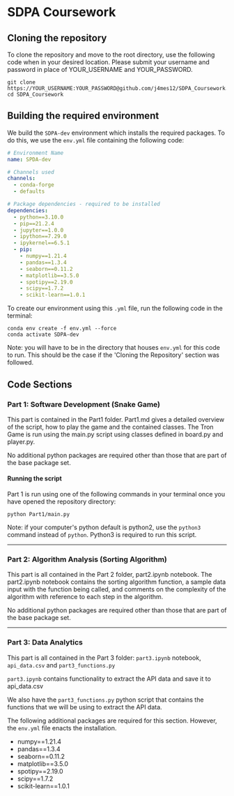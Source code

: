 # SDPA Coursework

## Cloning the repository

To clone the repository and move to the root directory, use the following code when in your desired location. Please submit your username and password in place of YOUR_USERNAME and YOUR_PASSWORD.

```shell
git clone https://YOUR_USERNAME:YOUR_PASSWORD@github.com/j4mes12/SDPA_Coursework.git
cd SDPA_Coursework
```

## Building the required environment

We build the `SDPA-dev` environment which installs the required packages. To do this, we use the `env.yml` file containing the following code:

```yaml
# Environment Name
name: SPDA-dev

# Channels used
channels:
  - conda-forge
  - defaults

# Package dependencies - required to be installed
dependencies:
  - python==3.10.0
  - pip==21.2.4
  - jupyter==1.0.0
  - ipython==7.29.0
  - ipykernel==6.5.1
  - pip:
    - numpy==1.21.4
    - pandas==1.3.4
    - seaborn==0.11.2
    - matplotlib==3.5.0
    - spotipy==2.19.0
    - scipy==1.7.2
    - scikit-learn==1.0.1
```

To create our environment using this `.yml` file, run the following code in the terminal:

```shell
conda env create -f env.yml --force
conda activate SDPA-dev
```

Note: you will have to be in the directory that houses `env.yml` for this code to run. This should be the case if the 'Cloning the Repository' section was followed.

## Code Sections

### Part 1: Software Development (Snake Game)

This part is contained in the Part1 folder. Part1.md gives a detailed overview of the script, how to play the game and the contained classes. The Tron Game is run using the main.py script using classes defined in board.py and player.py.

No additional python packages are required other than those that are part of the base package set.

#### Running the script

Part 1 is run using one of the following commands in your terminal once you have opened the repository directory:

```shell
python Part1/main.py
```

Note: if your computer's python default is python2, use the `python3` command instead of `python`. Python3 is required to run this script.

---

### Part 2: Algorithm Analysis (Sorting Algorithm)

This part is all contained in the Part 2 folder, part2.ipynb notebook. The part2.ipynb notebook contains the sorting algorithm function, a sample data input with the function being called, and comments on the complexity of the algorithm with reference to each step in the algorithm.

No additional python packages are required other than those that are part of the base package set.

---

### Part 3: Data Analytics

This part is all contained in the Part 3 folder: `part3.ipynb` notebook, `api_data.csv` and `part3_functions.py`

`part3.ipynb` contains functionality to extract the API data and save it to api_data.csv

We also have the `part3_functions.py` python script that contains the functions that we will be using to extract the API data.

The following additional packages are required for this section. However, the `env.yml`
file enacts the installation.

- numpy==1.21.4
- pandas==1.3.4
- seaborn==0.11.2
- matplotlib==3.5.0
- spotipy==2.19.0
- scipy==1.7.2
- scikit-learn==1.0.1
